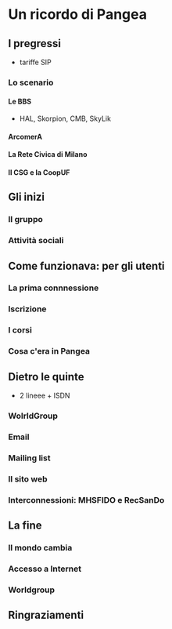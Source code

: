 # Un ricordo di Pangea

## I pregressi

- tariffe SIP

### Lo scenario

#### Le BBS

- HAL, Skorpion, CMB, SkyLik

#### ArcomerA

#### La Rete Civica di Milano

#### Il CSG e la CoopUF

## Gli inizi

### Il gruppo

### Attività sociali

## Come funzionava: per gli utenti

### La prima connnessione

### Iscrizione

### I corsi

### Cosa c'era in Pangea

## Dietro le quinte

- 2 lineee + ISDN

### WolrldGroup

### Email

### Mailing list

### Il sito web

### Interconnessioni: MHSFIDO e RecSanDo


## La fine

### Il mondo cambia

### Accesso a Internet

### Worldgroup



## Ringraziamenti

